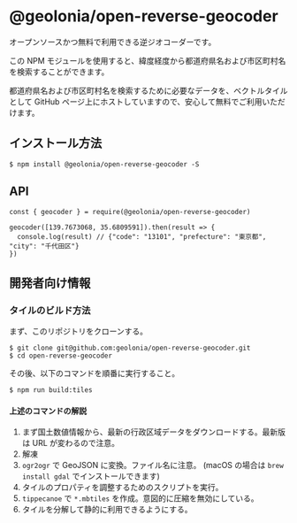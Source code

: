 # @geolonia/open-reverse-geocoder

オープンソースかつ無料で利用できる逆ジオコーダーです。

この NPM モジュールを使用すると、緯度経度から都道府県名および市区町村名を検索することができます。

都道府県名および市区町村名を検索するために必要なデータを、ベクトルタイルとして GitHub ページ上にホストしていますので、安心して無料でご利用いただけます。

## インストール方法

```
$ npm install @geolonia/open-reverse-geocoder -S
```

## API

```
const { geocoder } = require(@geolonia/open-reverse-geocoder)

geocoder([139.7673068, 35.6809591]).then(result => {
  console.log(result) // {"code": "13101", "prefecture": "東京都", "city": "千代田区"}
})
```

## 開発者向け情報

### タイルのビルド方法

まず、このリポジトリをクローンする。

```
$ git clone git@github.com:geolonia/open-reverse-geocoder.git
$ cd open-reverse-geocoder
```

その後、以下のコマンドを順番に実行すること。

```
$ npm run build:tiles
```

#### 上述のコマンドの解説

1. まず国土数値情報から、最新の行政区域データをダウンロードする。最新版は URL が変わるので注意。
2. 解凍
3. `ogr2ogr` で GeoJSON に変換。ファイル名に注意。 (macOS の場合は `brew install gdal` でインストールできます)
4. タイルのプロパティを調整するためのスクリプトを実行。
5. `tippecanoe` で `*.mbtiles` を作成。意図的に圧縮を無効にしている。
6. タイルを分解して静的に利用できるようにする。
